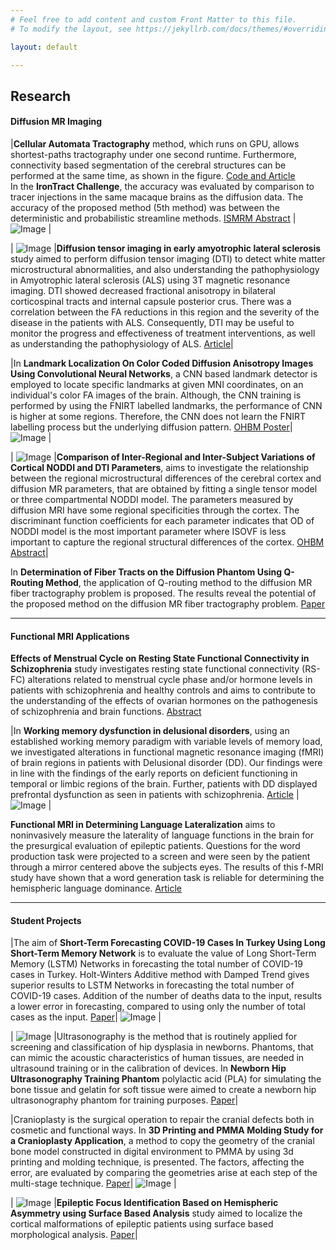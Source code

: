 ```yaml
---
# Feel free to add content and custom Front Matter to this file.
# To modify the layout, see https://jekyllrb.com/docs/themes/#overriding-theme-defaults

layout: default

---
```

## Research

#### Diffusion MR Imaging

|**Cellular Automata Tractography** method, which runs on GPU, allows shortest-paths tractography under one second runtime. Furthermore, connectivity based segmentation of the cerebral structures can be performed at the same time, as shown in the figure. [Code and Article](https://github.com/andachamamci/CATractography) <br> In the **IronTract Challenge**, the accuracy was evaluated by comparison to tracer injections in the same macaque brains as the diffusion data. The accuracy of the proposed method (5th method) was between the deterministic and probabilistic streamline methods. [ISMRM Abstract](/docs/challenge_ISMRM_final.pdf) | ![Image](/img/catractography-fig9.jpg) |

| ![Image](/img/figals.png) |**Diffusion tensor imaging in early amyotrophic lateral sclerosis** study aimed to perform diffusion tensor imaging (DTI) to detect white matter microstructural abnormalities, and also understanding the pathophysiology in Amyotrophic lateral sclerosis (ALS) using 3T magnetic resonance imaging. DTI showed decreased fractional anisotropy in bilateral corticospinal tracts and internal capsule posterior crus. There was a correlation between the FA reductions in this region and the severity of the disease in the patients with ALS. Consequently, DTI may be useful to monitor the progress and effectiveness of treatment interventions, as well as understanding the pathophysiology of ALS. [Article](/docs/dti-als.pdf)|

|In **Landmark Localization On Color Coded Diffusion Anisotropy Images Using Convolutional Neural Networks**, a CNN based landmark detector is employed to locate specific landmarks at given MNI coordinates, on an individual's color FA images of the brain. Although, the CNN training is performed by using the FNIRT labelled landmarks, the performance of CNN is higher at some regions. Therefore, the CNN does not learn the FNIRT labelling process but the underlying diffusion pattern. [OHBM Poster](/docs/T219_Yetkin.pdf)| ![Image](/img/figlmrk.png) |

| ![Image](/img/fignoddi.png) |**Comparison of Inter-Regional and Inter-Subject Variations of Cortical NODDI and DTI Parameters**, aims to investigate the relationship between the regional microstructural differences of the cerebral cortex and diffusion MR parameters, that are obtained by fitting a single tensor model or three compartmental NODDI model. The parameters measured by diffusion MRI have some regional specificities through the cortex. The discriminant function coefficients for each parameter indicates that OD of NODDI model is the most important parameter where ISOVF is less important to capture the regional structural differences of the cortex. [OHBM Abstract](/docs/OHBM-NODDI.pdf)|

In **Determination of Fiber Tracts on the Diffusion Phantom Using Q-Routing Method**, the application of Q-routing method to the diffusion MR fiber tractography problem is proposed. The results reveal the potential of the proposed method on the diffusion MR fiber tractography problem. [Paper](https://ieeexplore.ieee.org/document/9299310)

***

#### Functional MRI Applications

**Effects of Menstrual Cycle on Resting State Functional Connectivity in Schizophrenia** study investigates resting state functional connectivity (RS-FC) alterations related to menstrual cycle phase and/or hormone levels in patients with schizophrenia and healthy controls and aims to contribute to the understanding of the effects of ovarian hormones on the pathogenesis of schizophrenia and brain functions. [Abstract](https://academic.oup.com/schizophreniabulletin/article/46/Supplement_1/S284/5839513)

|In **Working memory dysfunction in delusional disorders**, using an established working memory paradigm with variable levels of memory load, we investigated alterations in functional magnetic resonance imaging (fMRI) of brain regions in patients with Delusional disorder (DD). Our findings were in line with the findings of the early reports on deficient functioning in temporal or limbic regions of the brain. Further, patients with DD displayed prefrontal dysfunction as seen in patients with schizophrenia. [Article](https://www.sciencedirect.com/science/article/abs/pii/S0022395614001356) | ![Image](/img/figdd.png) |

**Functional MRI in Determining Language Lateralization** aims to noninvasively measure the laterality of language functions in the brain for the presurgical evaluation of epileptic patients. Questions for the word production task were projected to a screen and were seen by the patient through a mirror centered above the subjects eyes. The results of this f-MRI study have shown that a word generation task is reliable for determining the hemispheric language dominance. [Article](https://jag.journalagent.com/tjn/pdfs/TJN_13_1_27_32.pdf) 

***

#### Student Projects

|The aim of **Short-Term Forecasting COVID-19 Cases In Turkey Using Long Short-Term Memory Network** is to evaluate the value of Long Short-Term Memory (LSTM) Networks in forecasting the total number of COVID-19 cases in Turkey. Holt-Winters Additive method with Damped Trend gives superior results to LSTM Networks in forecasting the total number of COVID-19 cases. Addition of the number of deaths data to the input, results a lower error in forecasting, compared to using only the number of total cases as the input. [Paper](https://ieeexplore.ieee.org/document/9299235)| ![Image](/img/covid.PNG) |

| ![Image](/img/usphantom.png) |Ultrasonography is the method that is routinely applied for
screening and classification of hip dysplasia in newborns. Phantoms, that can mimic the acoustic characteristics of human tissues, are needed in ultrasound training or in the calibration of devices. In **Newborn Hip Ultrasonography Training Phantom** polylactic acid (PLA) for simulating the bone tissue and gelatin for soft tissue were aimed to create a newborn hip ultrasonography phantom for training purposes. [Paper](https://ieeexplore.ieee.org/document/8479276)|

|Cranioplasty is the surgical operation to repair the cranial defects both in cosmetic and functional ways. In **3D Printing and PMMA Molding Study for a Cranioplasty Application**, a method to copy the geometry of the cranial bone model constructed in digital environment to PMMA by using 3d printing and molding technique, is presented. The factors, affecting the error, are evaluated by comparing the geometries arise at each step of the multi-stage technique. [Paper](/docs/049_cranioplasty.pdf)| ![Image](/img/cranioplasty.png) |

| ![Image](/img/figepi.png) |**Epileptic Focus Identification Based on Hemispheric Asymmetry using Surface Based Analysis** study aimed to localize the cortical malformations of epileptic patients using surface based morphological analysis. [Paper](https://ieeexplore.ieee.org/document/7374607)|

